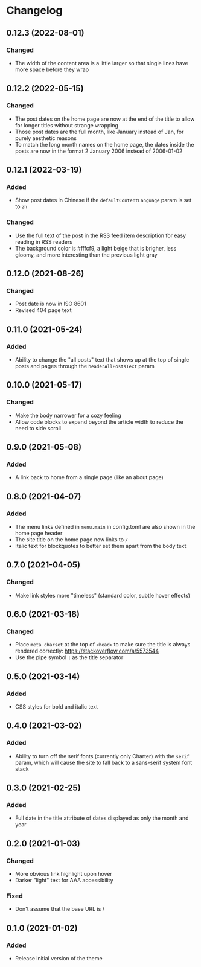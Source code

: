 # Changelog

## 0.12.3 (2022-08-01)

### Changed
- The width of the content area is a little larger so that single lines have
  more space before they wrap

## 0.12.2 (2022-05-15)

### Changed
- The post dates on the home page are now at the end of the title to allow for
  longer titles without strange wrapping
- Those post dates are the full month, like January instead of Jan, for purely
  aesthetic reasons
- To match the long month names on the home page, the dates inside the posts
  are now in the format 2 January 2006 instead of 2006-01-02

## 0.12.1 (2022-03-19)

### Added
- Show post dates in Chinese if the `defaultContentLanguage` param is set to
  `zh`

### Changed
- Use the full text of the post in the RSS feed item description for easy
  reading in RSS readers
- The background color is #fffcf9, a light beige that is brigher, less gloomy,
  and more interesting than the previous light gray

## 0.12.0 (2021-08-26)

### Changed
- Post date is now in ISO 8601
- Revised 404 page text

## 0.11.0 (2021-05-24)

### Added
- Ability to change the "all posts" text that shows up at the top of single
  posts and pages through the `headerAllPostsText` param

## 0.10.0 (2021-05-17)

### Changed
- Make the body narrower for a cozy feeling
- Allow code blocks to expand beyond the article width to reduce the need to
  side scroll

## 0.9.0 (2021-05-08)

### Added
- A link back to home from a single page (like an about page)

## 0.8.0 (2021-04-07)

### Added
- The menu links defined in `menu.main` in config.toml are also shown in the
  home page header
- The site title on the home page now links to `/`
- Italic text for blockquotes to better set them apart from the body text

## 0.7.0 (2021-04-05)

### Changed
- Make link styles more "timeless" (standard color, subtle hover effects)

## 0.6.0 (2021-03-18)

### Changed
- Place `meta charset` at the top of `<head>` to make sure the title is always
  rendered correctly: https://stackoverflow.com/a/5573544
- Use the pipe symbol `|` as the title separator

## 0.5.0 (2021-03-14)

### Added
- CSS styles for bold and italic text

## 0.4.0 (2021-03-02)

### Added
- Ability to turn off the serif fonts (currently only Charter) with the
  `serif` param, which will cause the site to fall back to a sans-serif
  system font stack

## 0.3.0 (2021-02-25)

### Added
- Full date in the title attribute of dates displayed as only the month and year

## 0.2.0 (2021-01-03)

### Changed
- More obvious link highlight upon hover
- Darker "light" text for AAA accessibility

### Fixed
- Don't assume that the base URL is /

## 0.1.0 (2021-01-02)

### Added
- Release initial version of the theme
